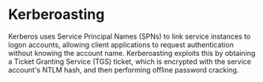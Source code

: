 # Kerberoasting
Kerberos uses Service Principal Names (SPNs) to link service instances to logon accounts, allowing client applications to request authentication without knowing the account name. Kerberoasting exploits this by obtaining a Ticket Granting Service (TGS) ticket, which is encrypted with the service account's NTLM hash, and then performing offline password cracking.
